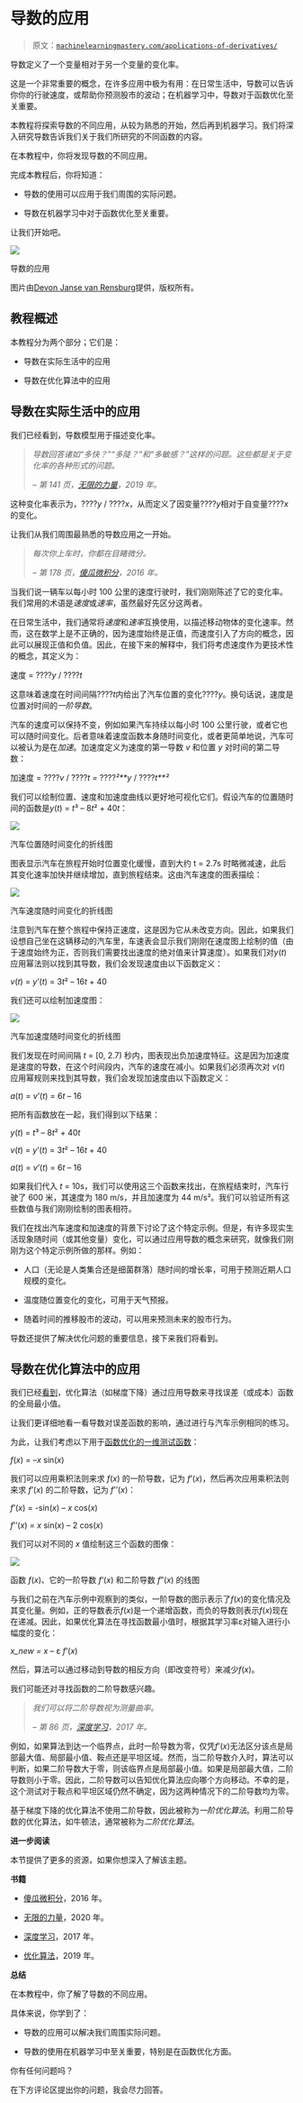 # 导数的应用

> 原文：[`machinelearningmastery.com/applications-of-derivatives/`](https://machinelearningmastery.com/applications-of-derivatives/)

导数定义了一个变量相对于另一个变量的变化率。

这是一个非常重要的概念，在许多应用中极为有用：在日常生活中，导数可以告诉你你的行驶速度，或帮助你预测股市的波动；在机器学习中，导数对于函数优化至关重要。

本教程将探索导数的不同应用，从较为熟悉的开始，然后再到机器学习。我们将深入研究导数告诉我们关于我们所研究的不同函数的内容。

在本教程中，你将发现导数的不同应用。

完成本教程后，你将知道：

+   导数的使用可以应用于我们周围的实际问题。

+   导数在机器学习中对于函数优化至关重要。

让我们开始吧。

![](https://machinelearningmastery.com/wp-content/uploads/2021/06/applications_cover-scaled.jpg)

导数的应用

图片由[Devon Janse van Rensburg](https://unsplash.com/photos/QT0q-nPWIII)提供，版权所有。

## **教程概述**

本教程分为两个部分；它们是：

+   导数在实际生活中的应用

+   导数在优化算法中的应用

## **导数在实际生活中的应用**

我们已经看到，导数模型用于描述变化率。

> *导数回答诸如“多快？”“多陡？”和“多敏感？”这样的问题。这些都是关于变化率的各种形式的问题。*
> 
> *– 第 141 页，[无限的力量](https://www.amazon.com/Infinite-Powers-Calculus-Reveals-Universe/dp/0358299284/ref=as_li_ss_tl?dchild=1&keywords=joy+of+x&qid=1606170381&sr=8-2&linkCode=sl1&tag=inspiredalgor-20&linkId=17ed7cfdd9b7dd013730d0699a8652a1&language=en_US)，2019 年。*

这种变化率表示为，????*y* / ????*x*，从而定义了因变量????*y*相对于自变量????*x*的变化。

让我们从我们周围最熟悉的导数应用之一开始。

> *每次你上车时，你都在目睹微分。*
> 
> *– 第 178 页，[傻瓜微积分](https://www.amazon.com/Calculus-Dummies-Math-Science/dp/1119293499/ref=as_li_ss_tl?dchild=1&keywords=calculus&qid=1606170839&sr=8-2&linkCode=sl1&tag=inspiredalgor-20&linkId=539ed0b89e326b6eb27b1a9a028e9cee&language=en_US)，2016 年。*

当我们说一辆车以每小时 100 公里的速度行驶时，我们刚刚陈述了它的变化率。我们常用的术语是*速度*或*速率*，虽然最好先区分这两者。

在日常生活中，我们通常将*速度*和*速率*互换使用，以描述移动物体的变化速率。然而，这在数学上是不正确的，因为速度始终是正值，而速度引入了方向的概念，因此可以展现正值和负值。因此，在接下来的解释中，我们将考虑速度作为更技术性的概念，其定义为：

速度 = ????*y* / ????*t*

这意味着速度在时间间隔????*t*内给出了汽车位置的变化????*y*。换句话说，速度是位置对时间的*一阶导数*。

汽车的速度可以保持不变，例如如果汽车持续以每小时 100 公里行驶，或者它也可以随时间变化。后者意味着速度函数本身随时间变化，或者更简单地说，汽车可以被认为是在*加速*。加速度定义为速度的第一导数 *v* 和位置 *y* 对时间的第二导数：

加速度 = ????*v* / ????*t =* ????*²**y* / ????*t**²*

我们可以绘制位置、速度和加速度曲线以更好地可视化它们。假设汽车的位置随时间的函数是*y*(*t*) = *t*³ – 8*t*² + 40*t*：

![](https://machinelearningmastery.com/wp-content/uploads/2021/06/applications_1.png)

汽车位置随时间变化的折线图

图表显示汽车在旅程开始时位置变化缓慢，直到大约 t = 2.7s 时略微减速，此后其变化速率加快并继续增加，直到旅程结束。这由汽车速度的图表描绘：

![](https://machinelearningmastery.com/wp-content/uploads/2021/06/applications_2.jpg)

汽车速度随时间变化的折线图

注意到汽车在整个旅程中保持正速度，这是因为它从未改变方向。因此，如果我们设想自己坐在这辆移动的汽车里，车速表会显示我们刚刚在速度图上绘制的值（由于速度始终为正，否则我们需要找出速度的绝对值来计算速度）。如果我们对*y*(*t*)应用幂法则以找到其导数，我们会发现速度由以下函数定义：

*v*(*t*) = *y*’(*t*) = 3*t*² – 16*t* + 40

我们还可以绘制加速度图：

![](https://machinelearningmastery.com/wp-content/uploads/2021/06/applications_3.png)

汽车加速度随时间变化的折线图

我们发现在时间间隔 *t* = [0, 2.7) 秒内，图表现出负加速度特征。这是因为加速度是速度的导数，在这个时间段内，汽车的速度在减小。如果我们必须再次对 *v*(*t*) 应用幂规则来找到其导数，我们会发现加速度由以下函数定义：

*a*(*t*) = *v*’(*t*) = 6*t* – 16

把所有函数放在一起，我们得到以下结果：

*y*(*t*) = *t*³ – 8*t*² + 40*t*

*v*(*t*) = *y*’(*t*) = 3*t*² – 16*t* + 40

*a*(*t*) = *v*’(*t*) = 6*t* – 16

如果我们代入 *t* = 10s，我们可以使用这三个函数来找出，在旅程结束时，汽车行驶了 600 米，其速度为 180 m/s，并且加速度为 44 m/s²。我们可以验证所有这些数值与我们刚刚绘制的图表相符。

我们在找出汽车速度和加速度的背景下讨论了这个特定示例。但是，有许多现实生活现象随时间（或其他变量）变化，可以通过应用导数的概念来研究，就像我们刚刚为这个特定示例所做的那样。例如：

+   人口（无论是人类集合还是细菌群落）随时间的增长率，可用于预测近期人口规模的变化。

+   温度随位置变化的变化，可用于天气预报。

+   随着时间的推移股市的波动，可以用来预测未来的股市行为。

导数还提供了解决优化问题的重要信息，接下来我们将看到。

## **导数在优化算法中的应用**

我们已经[看到](https://machinelearningmastery.com/calculus-in-machine-learning-why-it-works/)，优化算法（如梯度下降）通过应用导数来寻找误差（或成本）函数的全局最小值。

让我们更详细地看一看导数对误差函数的影响，通过进行与汽车示例相同的练习。

为此，让我们考虑以下用于[函数优化的一维测试函数](https://machinelearningmastery.com/1d-test-functions-for-function-optimization/)：

*f*(*x*) = –*x* sin(*x*)

我们可以应用乘积法则来求 *f*(*x*) 的一阶导数，记为 *f*’(*x*)，然后再次应用乘积法则来求 *f*’(*x*) 的二阶导数，记为 *f*’’(*x*)：

*f*’(*x*) = -sin(*x*) – *x* cos(*x*)

*f*’’(*x*) = *x* sin(*x*) – 2 cos(*x*)

我们可以对不同的 *x* 值绘制这三个函数的图像：

![](https://machinelearningmastery.com/wp-content/uploads/2021/06/applications_4.png)

函数 *f*(*x*)、它的一阶导数 *f*‘(*x*) 和二阶导数 *f*”(*x*) 的线图

与我们之前在汽车示例中观察到的类似，一阶导数的图示表示了*f*(*x*)的变化情况及其变化量。例如，正的导数表示*f*(*x*)是一个递增函数，而负的导数则表示*f*(*x*)现在在递减。因此，如果优化算法在寻找函数最小值时，根据其学习率ε对输入进行小幅度的变化：

*x_new = x* – ε *f*’(*x*)

然后，算法可以通过移动到导数的相反方向（即改变符号）来减少*f*(*x*)。

我们可能还对寻找函数的二阶导数感兴趣。

> *我们可以将二阶导数视为测量曲率。*
> 
> *– 第 86 页，[深度学习](https://www.amazon.com/Deep-Learning-Adaptive-Computation-Machine/dp/0262035618/ref=sr_1_1?dchild=1&keywords=deep+learning&qid=1622968138&sr=8-1)，2017 年。*

例如，如果算法到达一个临界点，此时一阶导数为零，仅凭*f*’(*x*)无法区分该点是局部最大值、局部最小值、鞍点还是平坦区域。然而，当二阶导数介入时，算法可以判断，如果二阶导数大于零，则该临界点是局部最小值。如果是局部最大值，二阶导数则小于零。因此，二阶导数可以告知优化算法应向哪个方向移动。不幸的是，这个测试对于鞍点和平坦区域仍然不确定，因为这两种情况下的二阶导数均为零。

基于梯度下降的优化算法不使用二阶导数，因此被称为*一阶优化算法*。利用二阶导数的优化算法，如牛顿法，通常被称为*二阶优化算法*。

**进一步阅读**

本节提供了更多的资源，如果你想深入了解该主题。

**书籍**

+   [傻瓜微积分](https://www.amazon.com/Calculus-Dummies-Math-Science/dp/1119293499/ref=as_li_ss_tl?dchild=1&keywords=calculus&qid=1606170839&sr=8-2&linkCode=sl1&tag=inspiredalgor-20&linkId=539ed0b89e326b6eb27b1a9a028e9cee&language=en_US)，2016 年。

+   [无限的力量](https://www.amazon.com/Infinite-Powers-Calculus-Reveals-Universe/dp/0358299284/ref=as_li_ss_tl?dchild=1&keywords=joy+of+x&qid=1606170381&sr=8-2&linkCode=sl1&tag=inspiredalgor-20&linkId=17ed7cfdd9b7dd013730d0699a8652a1&language=en_US)，2020 年。

+   [深度学习](https://www.amazon.com/Deep-Learning-Adaptive-Computation-Machine/dp/0262035618/ref=sr_1_1?dchild=1&keywords=deep+learning&qid=1622968138&sr=8-1)，2017 年。

+   [优化算法](https://www.amazon.com/Algorithms-Optimization-Press-Mykel-Kochenderfer/dp/0262039427/ref=sr_1_1?dchild=1&keywords=algorithms+for+optimization&qid=1624019308&sr=8-1)，2019 年。

**总结**

在本教程中，你了解了导数的不同应用。

具体来说，你学到了：

+   导数的应用可以解决我们周围实际问题。

+   导数的使用在机器学习中至关重要，特别是在函数优化方面。

你有任何问题吗？

在下方评论区提出你的问题，我会尽力回答。
